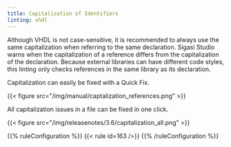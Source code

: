 ```yaml
---
title: Capitalization of Identifiers
linting: vhdl
---
```


Although VHDL is not case-sensitive, it is recommended to always use the same capitalization when referring to the same declaration. Sigasi Studio warns when the capitalization of a reference differs from the capitalization of the declaration. Because external libraries can have different code styles, this linting only checks references in the same library as its declaration.

Capitalization can easily be fixed with a Quick Fix.

{{< figure src="/img/manual/captalization_references.png" >}}

All capitalization issues in a file can be fixed in one click.

{{< figure src="/img/releasenotes/3.6/capitalization_all.png" >}}

{{% ruleConfiguration %}}
{{< rule id=163 />}}
{{% /ruleConfiguration %}}
